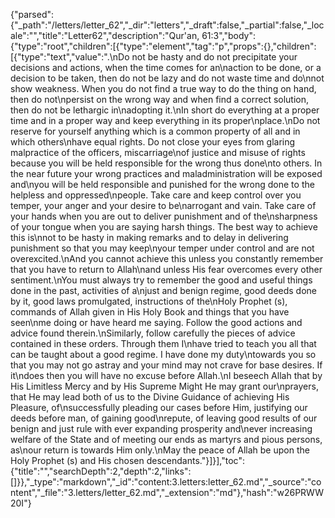 {"parsed":{"_path":"/letters/letter_62","_dir":"letters","_draft":false,"_partial":false,"_locale":"","title":"Letter62","description":"Qur'an, 61:3","body":{"type":"root","children":[{"type":"element","tag":"p","props":{},"children":[{"type":"text","value":".\nDo not be hasty and do not precipitate your decisions and actions, when the time comes for an\naction to be done, or a decision to be taken, then do not be lazy and do not waste time and do\nnot show weakness. When you do not find a true way to do the thing on hand, then do not\npersist on the wrong way and when find a correct solution, then do not be lethargic in\nadopting it.\nIn short do everything at a proper time and in a proper way and keep everything in its proper\nplace.\nDo not reserve for yourself anything which is a common property of all and in which others\nhave equal rights. Do not close your eyes from glaring malpractice of the officers, miscarriage\nof justice and misuse of rights because you will be held responsible for the wrong thus done\nto others. In the near future your wrong practices and maladministration will be exposed and\nyou will be held responsible and punished for the wrong done to the helpless and oppressed\npeople. Take care and keep control over you temper, your anger and your desire to be\narrogant and vain. Take care of your hands when you are out to deliver punishment and of the\nsharpness of your tongue when you are saying harsh things. The best way to achieve this is\nnot to be hasty in making remarks and to delay in delivering punishment so that you may keep\nyour temper under control and are not overexcited.\nAnd you cannot achieve this unless you constantly remember that you have to return to Allah\nand unless His fear overcomes every other sentiment.\nYou must always try to remember the good and useful things done in the past, activities of a\njust and benign regime, good deeds done by it, good laws promulgated, instructions of the\nHoly Prophet (s), commands of Allah given in His Holy Book and things that you have seen\nme doing or have heard me saying. Follow the good actions and advice found therein.\nSimilarly, follow carefully the pieces of advice contained in these orders. Through them I\nhave tried to teach you all that can be taught about a good regime. I have done my duty\ntowards you so that you may not go astray and your mind may not crave for base desires. If it\ndoes then you will have no excuse before Allah.\nI beseech Allah that by His Limitless Mercy and by His Supreme Might He may grant our\nprayers, that He may lead both of us to the Divine Guidance of achieving His Pleasure, of\nsuccessfully pleading our cases before Him, justifying our deeds before man, of gaining good\nrepute, of leaving good results of our benign and just rule with ever expanding prosperity and\never increasing welfare of the State and of meeting our ends as martyrs and pious persons, as\nour return is towards Him only.\nMay the peace of Allah be upon the Holy Prophet (s) and His chosen descendants."}]}],"toc":{"title":"","searchDepth":2,"depth":2,"links":[]}},"_type":"markdown","_id":"content:3.letters:letter_62.md","_source":"content","_file":"3.letters/letter_62.md","_extension":"md"},"hash":"w26PRWW20I"}